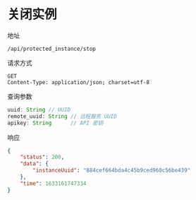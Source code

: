 # 关闭实例

地址
```
/api/protected_instance/stop
```

请求方式
```
GET
Content-Type: application/json; charset=utf-8
```

查询参数
```js
uuid: String // UUID
remote_uuid: String // 远程服务 UUID
apikey: String      // API 密钥
```

响应
```json
{
    "status": 200,
    "data": {
        "instanceUuid": "884cef664bda4c45b9ced960c56be439"
    },
    "time": 1633161747334
}
```
